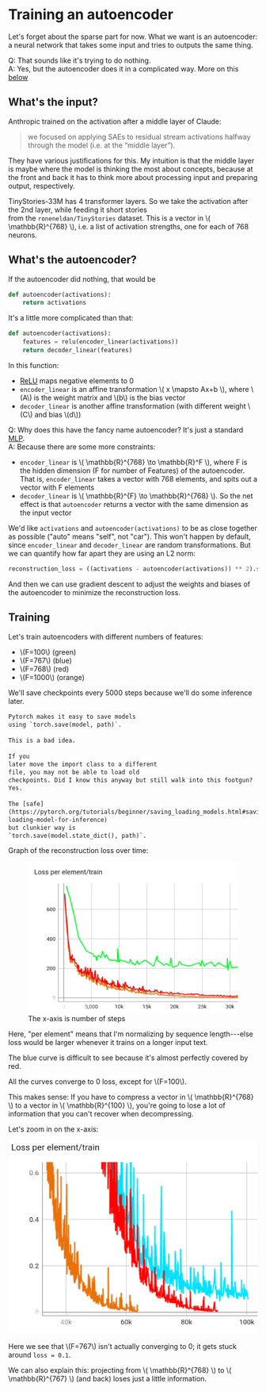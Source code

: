 # Training an autoencoder

Let's forget about the sparse
part for now. What we want is an autoencoder: a neural
network that takes some input and tries to outputs
the same thing.

Q: That sounds like it's trying to do nothing.<br>
A: Yes, but the autoencoder does it in a complicated way. More on this [below](#whats-the-autoencoder)

## What's the input?

Anthropic trained on the activation after a middle layer of Claude:

> we focused on applying SAEs to residual stream activations halfway through the model (i.e. at the “middle layer”).

They have various justifications for this. My intuition is that the middle layer is maybe where
the model is thinking the most about concepts, because at the front and back it has
to think more about processing input and preparing output, respectively.

TinyStories-33M has
4 transformer layers. So we
take the activation after the 2nd
layer, while feeding it short stories  
from the `roneneldan/TinyStories` dataset.
This is a vector in \\( \mathbb{R}^{768}  \\),
i.e. a list of activation strengths, one for each of 768 neurons.

## What's the autoencoder?

If the autoencoder did nothing, that would be
```python
def autoencoder(activations):
    return activations
```

It's a little more complicated than that:
```python
def autoencoder(activations):
    features = relu(encoder_linear(activations))
    return decoder_linear(features)
```
In this function:
- [ReLU](https://en.wikipedia.org/wiki/Rectifier_(neural_networks)) maps negative elements to 0
- `encoder_linear` is an affine transformation \\( x \mapsto Ax+b \\), where \\(A\\) is the weight matrix and \\(b\\) is the bias vector
- `decoder_linear` is another affine transformation (with different weight \\(C\\) and bias \\(d\\))




Q: Why does this have the fancy name autoencoder? It's just a standard [MLP](https://en.wikipedia.org/wiki/Multilayer_perceptron).<br>
A: Because there are some more constraints:
- `encoder_linear` is \\( \mathbb{R}^{768} \to \mathbb{R}^F \\), where 
F is the hidden dimension (F for number of Features) of the autoencoder.
That is, `encoder_linear` takes a vector with 768 elements, and spits out
a vector with F elements
- `decoder_linear` is \\( \mathbb{R}^{F} \to \mathbb{R}^{768} \\). So the net effect
is that `autoencoder` returns a vector with the same dimension as the input vector

We'd like `activations` and `autoencoder(activations)` to be as close together
as possible ("auto" means "self", not "car").
This won't happen by default, since `encoder_linear` and `decoder_linear`
are random transformations. 
But we can quantify how far apart they are using an L2 norm:
```python
reconstruction_loss = ((activations - autoencoder(activations)) ** 2).sum()
```
And then we can use gradient descent to adjust the weights and biases of the autoencoder to 
minimize the reconstruction loss.

## Training

Let's train autoencoders with different numbers of features:
- \\(F=100\\) (green) 
- \\(F=767\\) (blue)
- \\(F=768\\) (red)
- \\(F=1000\\) (orange)

We'll save checkpoints every 5000 steps because we'll do some inference later.

```admonish warning
Pytorch makes it easy to save models
using `torch.save(model, path)`.

This is a bad idea.

If you 
later move the import class to a different 
file, you may not be able to load old
checkpoints. Did I know this anyway but still walk into this footgun? Yes.

The [safe](https://pytorch.org/tutorials/beginner/saving_loading_models.html#saving-loading-model-for-inference)
but clunkier way is
`torch.save(model.state_dict(), path)`.
```

Graph of the reconstruction loss over time:

<figure>
  <img src=assets/autoencoders.png alt=""/>
  <figcaption>The x-axis is number of steps</figcaption>
</figure>
Here, "per element" means that I'm normalizing by sequence length---else 
loss would be larger whenever it trains on a longer input text.

The blue curve is difficult to see because it's almost perfectly covered by red.

All the curves converge to 0 loss, except for \\(F=100\\).

This makes sense: If you have to compress a vector in 
\\( \mathbb{R}^{768} \\)
to a vector in 
\\( \mathbb{R}^{100} \\),
you're going to lose a lot of information that you
can't recover when decompressing.

Let's zoom in on the x-axis:


![Zoomed-in graph of loss](assets/autoencoders_zoomed.png)

Here we see that
\\(F=767\\)
isn't actually converging to 0;
it gets stuck around `loss = 0.1`.

We can also explain this: projecting from 
\\( \mathbb{R}^{768} \\)
to
\\( \mathbb{R}^{767} \\) (and back) loses just a little information.



